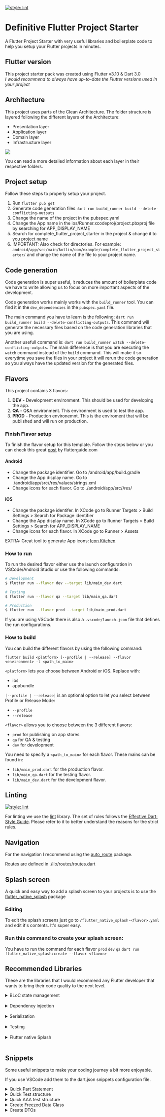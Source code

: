 [![style: lint](https://img.shields.io/badge/style-lint-4BC0F5.svg)](https://pub.dev/packages/lint)

# Definitive Flutter Project Starter
A Flutter Project Starter with very useful libraries and boilerplate code to help you setup your Flutter projects in minutes.

## Flutter version
This project starter pack was created using Flutter v3.10 & Dart 3.0 <br>
*I would recommend to always have up-to-date the Flutter versions used in your project*

## Architecture
This project uses parts of the Clean Architecture. The folder structure is layered following the different layers of the Architecture:

- Presentation layer
- Application layer
- Domain layer
- Infrastructure layer

<img src="./assets/markdown_files/clean_arch_diag.svg">

You can read a more detailed information about each layer in their respective folders.

## Project setup
Follow these steps to properly setup your project.

1. Run `flutter pub get`
2. Generate code generation files `dart run build_runner build --delete-conflicting-outputs`
3. Change the name of the project in the pubspec.yaml
4. Change the App name in the ios/Runner.xcodeproj/project.pbxproj file by searching for APP_DISPLAY_NAME
5. Search for complete_flutter_project_starter in the project & change it to you project name
6. IMPORTANT: Also check for directories. For example: `android/app/src/main/kotlin/com/example/complete_flutter_project_starter/` and change the name of the file to your project name.

## Code generation
Code generation is super useful, it reduces the amount of boilerplate code we have to write allowing us to focus on more important aspects of the development.

Code generation works mainly works with the `build_runner` tool. You can find it in the `dev_dependencies` in the `pubspec.yaml` file.

The main command you have to learn is the following:
`dart run build_runner build --delete-conflicting-outputs`. 
This command will generate the necessary files based on the code generation libraries that you are using.

Another usefull command is:
`dart run build_runner watch --delete-conflicting-outputs`. 
The main difference is that you are executing the `watch` command instead of the `build` command. This will make it so everytime you save the files in your project it will rerun the code generation so you always have the updated version for the generated files.

## Flavors
This project contains 3 flavors:

1. **DEV** - Development environment. This should be used for developing the app.
2. **QA** - Q&A environment. This environment is used to test the app.
3. **PROD** - Production environemnt. This is the enviroment that will be published and will run on production.

### **Finish Flavor setup**
To finish the flavor setup for this template. Follow the steps below or you can check this great [post](https://flutterguide.com/flutter-flavor-separating-build-environments-in-flutter-apps/) by flutterguide.com

#### Android
- Change the package identifier. Go to /android/app/build.gradle
- Change the App display name. Go to ./android/app/src/<flavor>/res/values/strings.xml
- Change icons for each flavor. Go to ./android/app/src/<flavor>/res/

#### iOS
- Change the package identifer. In XCode go to Runner Targets > Build Settings > Search for Package identifier
- Change the App display name. In XCode go to Runner Targets > Build Settings > Search for APP_DISPLAY_NAME
- Change icons for each flavor. In XCode go to Runner > Assets

EXTRA: Great tool to generate App icons: [Icon Kitchen](https://icon.kitchen/)
### **How to run**

To run the desired flavor either use the launch configuration in VSCode/Android Studio or use the following commands:

```sh
# Development
$ flutter run --flavor dev --target lib/main_dev.dart

# Testing
$ flutter run --flavor qa --target lib/main_qa.dart

# Production
$ flutter run --flavor prod --target lib/main_prod.dart
```

If you are using VSCode there is also a `.vscode/launch.json` file that defines the run configurations.

### **How to build**

You can build the different flavors by using the following command:

```
flutter build <platform> [--profile | --release] --flavor <environment> -t <path_to_main>
```

`<platform>` lets you choose between Android or iOS. Replace with:
- ios
- appbundle

`[--profile | --release]` is an optional option to let you select between Profile or Release Mode:
- `--profile`
- `--release`

`<flavor>` allows you to choose between the 3 different flavors:
- `prod` for publishing on app stores
- `qa` for QA & testing
- `dev` for development

You need to specify a `<path_to_main>` for each flavor. These mains can be found in:
- `lib/main_prod.dart` for the production flavor.
- `lib/main_qa.dart` for the testing flavor.
- `lib/main_dev.dart` for the development flavor.

## Linting
[![style: lint](https://img.shields.io/badge/style-lint-4BC0F5.svg)](https://pub.dev/packages/lint)

For linting we use the [lint](https://pub.dev/packages/lint) library. The set of rules follows the [Effective Dart: Style Guide](https://dart.dev/guides/language/effective-dart/style). Please refer to it to better understand the reasons for the strict rules.

## Navigation
For the navigation I recommend using the [auto_route](https://pub.dev/packages/auto_route) package.

Routes are defined in ./lib/routes/routes.dart

## Splash screen
A quick and easy way to add a splash screen to your projects is to use the [flutter_native_splash](https://pub.dev/packages/flutter_native_splash) package

### Editing
To edit the splash screens just go to `/flutter_native_splash-<flavor>.yaml` and edit it's contents. It's super easy.

### Run this command to create your splash screen:
You have to run the command for each flavor `prod` `dev` `qa`
`dart run flutter_native_splash:create --flavor <flavor>`

## Recommended Libraries
These are the libraries that I would recommend any Flutter developer that wants to bring their code quality to the next level.

<details>
    <summary>BLoC state management</summary>
    <br>
    Most known state management library for Flutter.<br>
    Pub links: <br>
    - https://pub.dev/packages/flutter_bloc <br>
    - https://pub.dev/packages/bloc <br>
    Documentation: https://bloclibrary.dev <br>
</details>
<br>
<details>
    <summary>Dependency injection</summary>
    <br>
    For depenceny injection. Generates boilerplate code & saves time for development.<br>
    GetIt: <br>
    - https://pub.dev/packages/get_it <br>
    <br>
    Injectable: <br>
    - https://pub.dev/packages/injectable <br>
    - https://pub.dev/packages/injectable_generator <br>
</details>
<br>
<details>
    <summary>Serialization</summary>
    <br>
    The JSON serializable developed by Google helps to reduce the work when serializing Dart objects to JSON objects, reducing the boilerplate. <br>
    Pub links: <br>
    - https://pub.dev/packages/json_serializable <br>
    - https://pub.dev/packages/json_serializable_generator <br>
</details>
<br>
<details>
    <summary>Testing</summary>
    <br>
    Mockito is the best library to quickly create mocks for proper testing .<br>
    Pub link: https://pub.dev/packages/mockito<br>
</details>
<br>
<details>
    <summary>Flutter native Splash</summary>
    <br>
    Library integrates native splash screens & simplifies the process for Flutter. <br>
    Pub link: https://pub.dev/packages/flutter_native_splash <br>
</details>
<br>

## Snippets
Some useful snippets to make your coding journey a bit more enjoyable.

If you use VSCode add them to the dart.json snippets configuration file.

<details>
    <summary>Quick Part Statement</summary>
    <br>
    Super neat for code generation. 
    <code class="language-json"><pre> 
    "Part statement": {
      "prefix": "ptg",
      "body": [
        "part '${TM_FILENAME_BASE}.g.dart';",
      ],
      "description": "Creates a filled-in part statement"
    }</code>
</details>
<details>
    <summary>Quick Test structure</summary>
    <br>
    Super neat to create a a test file.
    <code class="language-json"><pre> 
    "Test file": {
      "scope": "dart",
      "prefix": "stest",
      "body": [
        "import 'package:flutter_test/flutter_test.dart';",
        "",
        "void main() {",
        "",
        "  setUp(() {",
        "",
        "  });",
        "",
        "  group('', () {",
        "    test(",
        "      'should ',",
        "      () async {",
        "        // arrange",
        "",
        "        // act",
        "",
        "        // assert",
        "",
        "      },",
        "    );",
        "  });",
        "}",
      ],
      "description": "Creates the boilerplate structure for a test file"
    },</code>
</details>
<details>
    <summary>Quick AAA test structure</summary>
    <br>
    Super neat to quickly generate AAA tests.
    <code class="language-json"><pre> 
    "Test AAA structure": {
      "scope": "dart",
      "prefix": "aaa",
      "body": [
        "test(",
        "  'should ',",
        "  () async {",
        "  // arrange",
        "  ",
        "  // act",
        "  ",
        "  // assert",
        "  ",
        "  },",
        ");",
      ],
      "description": "Creates a test with the arrange => act => assert structure"
    }</code>
</details>
<details>
    <summary>Create Freezed Data Class</summary>
    <br>
    Great for creating Freezed Data classes
    <code class="language-json"><pre> 
    "Freezed Data Class": {
    "prefix": "fdataclass",
    "body": [
      "import 'package:freezed_annotation/freezed_annotation.dart';",
      "",
      "part '${TM_FILENAME_BASE}.freezed.dart';",
      "",
      "@freezed",
      "class ${1:DataClass} with _$${1:DataClass}{",
      "  const factory ${1:DataClass}(${2}) = _${1:DataClass};",
      "}"
    ],
    "description": "Freezed Data Class"
    }</code>
</details>
<details>
  <summary>Create DTOs</summary>
  <br>
  Great for creating DTOs
  <code class="language-json"><pre> 
  "DTO Class": {
  "prefix": "dto",
  "body": [
    "import 'package:freezed_annotation/freezed_annotation.dart';",
    "",
    "part '${TM_FILENAME_BASE}.freezed.dart';",
    "part '${TM_FILENAME_BASE}.g.dart';",
    "",
    "@freezed",
    "class ${1:DataClass}DTO with _$${1:DataClass}DTO{",
    "  const factory ${1:DataClass}DTO(${2}) = _${1:DataClass}DTO;",
    "",
    "  const ${1:DataClass}DTO._();",
    "",
    "  factory ${1:DataClass}DTO.fromJson(Map<String, dynamic> json) => _$${1:DataClass}DTOFromJson(json);",
    "",
    "  ${1:DataClass} toDomain() {return ${1:DataClass}();}",
    "}",
  ],
  "description": "Freezed Data Class"
  }</code>
</details>